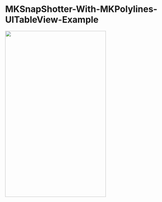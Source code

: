# MKSnapShotter-With-MKPolylines-UITableView-Example

<img src="https://cloud.githubusercontent.com/assets/12012023/26279520/0e839fd4-3dbf-11e7-85fc-cd823dc15ee8.png" width="324" height="534" />
